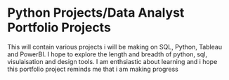# Python Projects/Data Analyst Portfolio Projects
This will contain various projects i will be making on SQL, Python, Tableau and PowerBI.
I hope to explore the length and breadth of python, sql, visulaisation and design tools.
I am enthsiastic about learning and i hope this portfolio project reminds me that i am making progress
